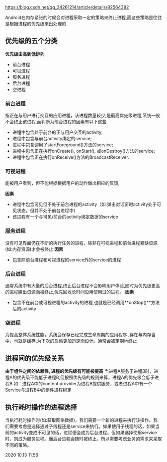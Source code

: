 https://blog.csdn.net/qq_34261214/article/details/82564382

Android在内存紧张的时候会对进程采取一定的策略来终止进程,而这些策略是往往是根据进程的优先级来出处理的

## 优先级的五个分类

**优先级由高到低排列**

- 前台进程
- 可见进程
- 服务进程
- 后台进程
- 空进程

### 前台进程

指正在与用户进行交互的应用进程，该进程数量较少,是最高优先级进程,系统一般不会终止该进程,而判断为前台进程的因素有以下这些

- 进程中包含处于前台的正与用户交互的activity;
- 进程中包含与前台activity绑定的service;
- 进程中包含调用了startForeground()方法的service;
- 进程中包含正在执行onCreate(), onStart(), 或onDestroy()方法的service;
- 进程中包含正在执行onReceive()方法的BroadcastReceiver.

### 可视进程

能被用户看到，但不能根据根据用户的动作做出相应的反馈,

**因素**

- 进程中包含可见但不处于前台进程的activity（如:弹出对话窗时activity处于可见状态，但并不处于前台进程中)
- 该进程有一个与可见/前台的activity绑定数据的service

### 服务进程

没有可见界面仍在不断的执行任务的进程，除非在可视进程和前台进程紧缺资源(如:内存资源)才会被终止
**因素**

- 包含除前台进程和可视进程的service外的service的进程

### 后台进程

通常系统中有大量的后台进程,终止后台进程不会影响用户体验,随时为优先级更高的进程腾出资源而被终止,优先回收长时间没用使用过的进程。
**因素**

- 包含不在前台或可视进程的activity的进程,也就是已经调用**onStop()**方法后的activity

### 空进程

为提高整体系统性能，系统会保存已经完成生命周期的应用程序 ,存在与内存当中，也就是缓存,为下次的启动更加迅速而设计。通常会被定期地终止

## 进程间的优先级关系

**由于组件之间的依赖性, 进程的优先级有可能被提高**
当进程A服务于进程B时，进程A的优先级不能低于进程B,但按照优先级的规则来算，进程A的优先级会低于进程B
如：进程A中的content provider为进程B提供服务，或者进程A中有一个Service与进程B中的组件进程绑定

## 执行耗时操作的进程选择

当执行耗时操作时(如:获取网络数据)，我们需要一个新的进程来执行该操作。我们需要考虑是选择通过子线程还是service来执行。如果使用子线程的话，如果当前的activity变成不可见的话，进程便会成为后台进程。但如果选择使用service时，则成为服务进程。而后台进程会随时被终止。所以需要考虑业务的需求来采取不同的策略。



2020 10.13 11.56
